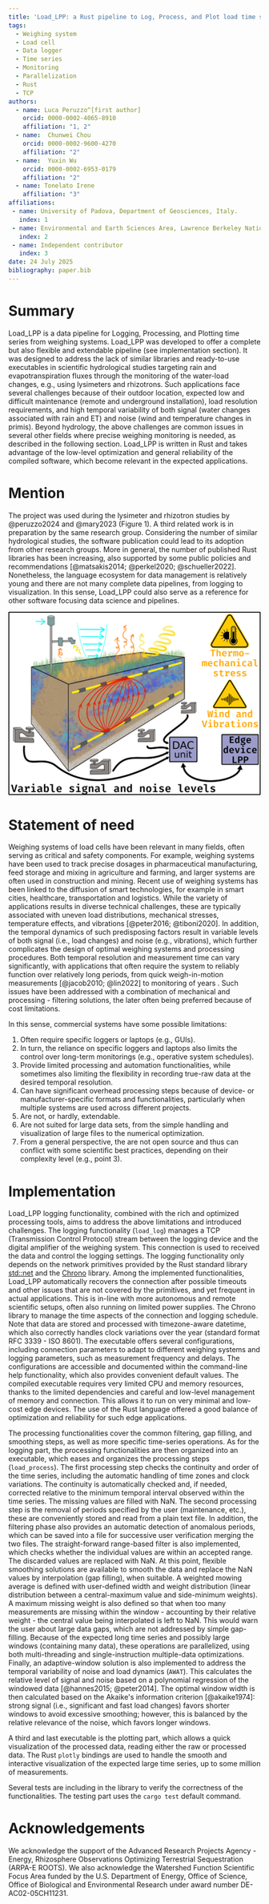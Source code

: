 ```yaml
---
title: 'Load_LPP: a Rust pipeline to Log, Process, and Plot load time series'
tags:
  - Weighing system
  - Load cell
  - Data logger
  - Time series
  - Monitoring
  - Parallelization
  - Rust
  - TCP
authors:
  - name: Luca Peruzzo^[first author]
    orcid: 0000-0002-4065-8910
    affiliation: "1, 2"
  - name:  Chunwei Chou
    orcid: 0000-0002-9600-4270
    affiliation: "2"
  - name:  Yuxin Wu
    orcid: 0000-0002-6953-0179
    affiliation: "2"
  - name: Tonelato Irene
    affiliation: "3"
affiliations:
 - name: University of Padova, Department of Geosciences, Italy.
   index: 1
 - name: Environmental and Earth Sciences Area, Lawrence Berkeley National Laboratory, California, USA.
   index: 2
 - name: Independent contributor
   index: 3
date: 24 July 2025
bibliography: paper.bib
---
```



# Summary
Load\_LPP is a data pipeline for Logging, Processing, and Plotting time series from weighing systems.
Load\_LPP was developed to offer a complete but also flexible and extendable pipeline (see implementation section).
It was designed to address the lack of similar libraries and ready-to-use executables in scientific hydrological studies targeting rain and evapotranspiration fluxes through the monitoring of the water-load changes, e.g., using lysimeters and rhizotrons.
Such applications face several challenges because of their outdoor location, expected low and difficult maintenance (remote and underground installation), load resolution requirements, and high temporal variability of both signal (water changes associated with rain and ET) and noise (wind and temperature changes in primis).
Beyond hydrology, the above challenges are common issues in several other fields where precise weighing monitoring is needed, as described in the following section.
Load\_LPP is written in Rust and takes advantage of the low-level optimization and general reliability of the compiled software, which become relevant in the expected applications.

# Mention
The project was used during the lysimeter and rhizotron studies by @peruzzo2024 and @mary2023 (Figure 1).
A third related work is in preparation by the same research group.
Considering the number of similar hydrological studies, the software publication could lead to its adoption from other research groups.
More in general, the number of published Rust libraries has been increasing, also supported by some public policies and recommendations [@matsakis2014; @perkel2020; @schueller2022].
Nonetheless, the language ecosystem for data management is relatively young and there are not many complete data pipelines, from logging to visualization.
In this sense, Load\_LPP could also serve as a reference for other software focusing data science and pipelines.

![Example of usage in edge device, as from previous scientific studies [@peruzzo2024]. \label{fig1}](figure.png)

# Statement of need
Weighing systems of load cells have been relevant in many fields, often serving as critical and safety components.
For example, weighing systems have been used to track precise dosages in pharmaceutical manufacturing, feed storage and mixing in agriculture and farming, and larger systems are often used in construction and mining.
Recent use of weighing systems has been linked to the diffusion of smart technologies, for example in smart cities, healthcare, transportation and logistics.
While the variety of applications results in diverse technical challenges, these are typically associated with uneven load distributions, mechanical stresses, temperature effects, and vibrations [@peter2016; @tiboni2020].
In addition, the temporal dynamics of such predisposing factors result in variable levels of both signal (i.e., load changes) and noise (e.g., vibrations), which further complicates the design of optimal weighing systems and processing procedures.
Both temporal resolution and measurement time can vary significantly, with applications that often require the system to reliably function over relatively long periods, from quick weigh-in-motion measurements [@jacob2010; @lin2022] to monitoring of years .
Such issues have been addressed with a combination of mechanical and processing - filtering solutions, the later often being preferred because of cost limitations.

In this sense, commercial systems have some possible limitations:

1. Often require specific loggers or laptops (e.g., GUIs).
2. In turn, the reliance on specific loggers and laptops also limits the control over long-term monitorings (e.g., operative system schedules).
3. Provide limited processing and automation functionalities, while sometimes also limiting the flexibility in recording true-raw data at the desired temporal resolution.
4. Can have significant overhead processing steps because of device- or manufacturer-specific formats and functionalities, particularly when multiple systems are used across different projects.
5. Are not, or hardly, extendable.
6. Are not suited for large data sets, from the simple handling and visualization of large files to the numerical optimization.
7. From a general perspective, the are not open source and thus can conflict with some scientific best practices, depending on their complexity level (e.g., point 3).

# Implementation
Load\_LPP logging functionality, combined with the rich and optimized processing tools, aims to address the above limitations and introduced challenges.
The logging functionality (`load_log`) manages a TCP (Transmission Control Protocol) stream between the logging device and the digital amplifier of the weighing system.
This connection is used to received the data and control the logging settings.
The logging functionality only depends on the network primitives provided by the Rust standard library [std::net](https://doc.rust-lang.org/std/net/index.html) and the [Chrono](https://crates.io/crates/chrono) library.
Among the implemented functionalities, Load\_LPP automatically recovers the connection after possible timeouts and other issues that are not covered by the primitives, and yet frequent in actual applications.
This is in-line with more autonomous and remote scientific setups, often also running on limited power supplies.
The Chrono library to manage the time aspects of the connection and logging schedule.
Note that data are stored and processed with timezone-aware datetime, which also correctly handles clock variations over the year (standard format RFC 3339 - ISO 8601).
The executable offers several configurations, including connection parameters to adapt to different weighing systems and logging parameters, such as measurement frequency and delays.
The configurations are accessible and documented within the command-line help functionality, which also provides convenient default values.
The compiled executable requires very limited CPU and memory resources, thanks to the limited dependencies and careful and low-level management of memory and connection.
This allows it to run on very minimal and low-cost edge devices.
The use of the Rust language offered a good balance of optimization and reliability for such edge applications.

The processing functionalities cover the common filtering, gap filling, and smoothing steps, as well as more specific time-series operations.
As for the logging part, the processing functionalities are then organized into an executable, which eases and organizes the processing steps (`load_process`).
The first processing step checks the continuity and order of the time series, including the automatic handling of time zones and clock variations.
The continuity is automatically checked and, if needed, corrected relative to the minimum temporal interval observed within the time series.
The missing values are filled with NaN.
The second processing step is the removal of periods specified by the user (maintenance, etc.), these are conveniently stored and read from a plain text file.
In addition, the filtering phase also provides an automatic detection of anomalous periods, which can be saved into a file for successive user verification merging the two files.
The straight-forward range-based filter is also implemented, which checks whether the individual values are within an accepted range.
The discarded values are replaced with NaN.
At this point, flexible smoothing solutions are available to smooth the data and replace the NaN values by interpolation (gap filling), when suitable.
A weighted mowing average is defined with user-defined width and weight distribution (linear distribution between a central-maximum value and side-minimum weights).
A maximum missing weight is also defined so that when too many measurements are missing within the window - accounting by their relative weight - the central value being interpolated is left to NaN.
This would warn the user about large data gaps, which are not addressed by simple gap-filling.
Because of the expected long time series and possibly large windows (containing many data), these operations are parallelized, using both multi-threading and single-instruction multiple-data optimizations.
Finally, an adaptive-window solution is also implemented to address the temporal variability of noise and load dynamics (`AWAT`).
This calculates the relative level of signal and noise based on a polynomial regression of the windowed data [@hannes2015; @peter2014].
The optimal window width is then calculated based on the Akaike's information criterion [@akaike1974]:
strong signal (i.e., significant and fast load changes) favors shorter windows to avoid excessive smoothing; however, this is balanced by the relative relevance of the noise, which favors longer windows.

A third and last executable is the plotting part, which allows a quick visualization of the processed data, reading either the raw or processed data.
The Rust `plotly` bindings are used to handle the smooth and interactive visualization of the expected large time series, up to some million of measurements.

Several tests are including in the library to verify the correctness of the functionalities.
The testing part uses the `cargo test` default command.


# Acknowledgements
We acknowledge the support of the Advanced Research Projects Agency - Energy, Rhizosphere Observations Optimizing Terrestrial Sequestration (ARPA-E ROOTS).
We also acknowledge the Watershed Function Scientific Focus Area funded by the U.S. Department of Energy, Office of Science, Office of Biological and Environmental Research under award number DE-AC02-05CH11231.

